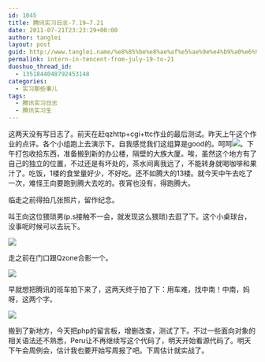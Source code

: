 ```yaml
---
id: 1045
title: 腾讯实习日志-7.19—7.21
date: 2011-07-21T23:23:29+00:00
author: tanglei
layout: post
guid: http://www.tanglei.name/%e8%85%be%e8%ae%af%e5%ae%9e%e4%b9%a0%e6%97%a5%e5%bf%97-7-19%e2%80%947-21/
permalink: intern-in-tencent-from-july-19-to-21
duoshuo_thread_id:
  - 1351844048792453148
categories:
  - 实习那些事儿
tags:
  - 腾讯实习日志
  - 腾讯实习生
---
```

这两天没有写日志了。前天在赶qzhttp+cgi+ttc作业的最后测试。昨天上午这个作业的点评。各个小组跑上去演示下。自我感觉我们这组算是good的。呵呵![](http://www.tanglei.name/wp-content/uploads/2011/07/072111_1522_719721.gif)。下午打包收拾东西，准备搬到新的办公楼，隔壁的大族大厦。唉，虽然这个地方有了自己的独立的位置，不过还是有坏处的，茶水间离我远了，不能转身就喝咖啡和果汁了。吃饭，1楼的食堂量好少，不好吃。还不如腾大的13楼。就今天中午去吃了一次，难怪王向要跑到腾大去吃的。夜宵也没有，得跑腾大。

临走之前得拍几张照片，留作纪念。

叫王向这位猥琐男(p.s接触不一会，就发现这么猥琐)去逛了下。这个小桌球台，没事呃时候可以去玩下。

![](http://www.tanglei.name/wp-content/uploads/2011/07/072111_1522_719722.png)

走之前在门口跟Qzone合影一个。

![](http://www.tanglei.name/wp-content/uploads/2011/07/072111_1522_719723.png)

早就想把腾讯的班车拍下来了，这两天终于拍了下：用车难，找中南！中南，妈呀，这两个字。

![](http://www.tanglei.name/wp-content/uploads/2011/07/072111_1522_719724.png)

搬到了新地方，今天把php的留言板，增删改查，测试了下。不过一些面向对象的相关语法还不熟悉，Peru让不再继续写这个代码了，明天开始看源代码了。明天下午会周例会，估计我也要开始写周报了吧。下周估计就实战了。
